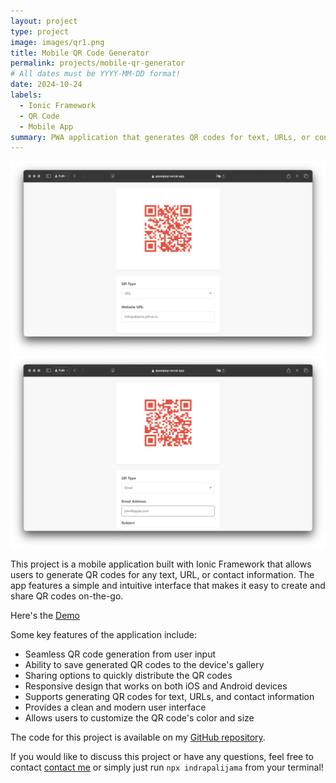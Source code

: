 ```yaml
---
layout: project
type: project
image: images/qr1.png
title: Mobile QR Code Generator
permalink: projects/mobile-qr-generator
# All dates must be YYYY-MM-DD format!
date: 2024-10-24
labels:
  - Ionic Framework
  - QR Code
  - Mobile App
summary: PWA application that generates QR codes for text, URLs, or contact information.
---
```


<div class="ui small rounded images">
  <img class="ui image" src="../images/qr1.png">
  <img class="ui image" src="../images/qr2.png">
</div>

This project is a mobile application built with Ionic Framework that allows users to generate QR codes for any text, URL, or contact information. The app features a simple and intuitive interface that makes it easy to create and share QR codes on-the-go.

Here's the [Demo](https://apasajaqr.vercel.app)

Some key features of the application include:

- Seamless QR code generation from user input
- Ability to save generated QR codes to the device's gallery
- Sharing options to quickly distribute the QR codes
- Responsive design that works on both iOS and Android devices
- Supports generating QR codes for text, URLs, and contact information
- Provides a clean and modern user interface
- Allows users to customize the QR code's color and size

The code for this project is available on my [GitHub repository](https://github.com/indrapalijama/mobile-qr-generator). 

If you would like to discuss this project or have any questions, feel free to contact [contact me](indrapalijama.github.io) or simply just run `npx indrapalijama` from your terminal!